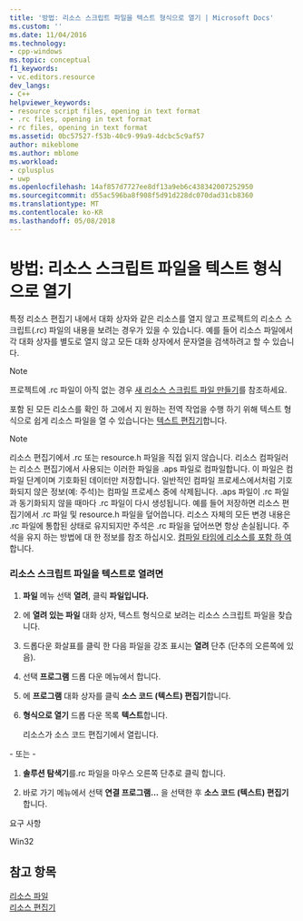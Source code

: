 ```yaml
---
title: '방법: 리소스 스크립트 파일을 텍스트 형식으로 열기 | Microsoft Docs'
ms.custom: ''
ms.date: 11/04/2016
ms.technology:
- cpp-windows
ms.topic: conceptual
f1_keywords:
- vc.editors.resource
dev_langs:
- C++
helpviewer_keywords:
- resource script files, opening in text format
- .rc files, opening in text format
- rc files, opening in text format
ms.assetid: 0bc57527-f53b-40c9-99a9-4dcbc5c9af57
author: mikeblome
ms.author: mblome
ms.workload:
- cplusplus
- uwp
ms.openlocfilehash: 14af857d7727ee8df13a9eb6c438342007252950
ms.sourcegitcommit: d55ac596ba8f908f5d91d228dc070dad31cb8360
ms.translationtype: MT
ms.contentlocale: ko-KR
ms.lasthandoff: 05/08/2018
---
```

# <a name="how-to-open-a-resource-script-file-in-text-format"></a>방법: 리소스 스크립트 파일을 텍스트 형식으로 열기
특정 리소스 편집기 내에서 대화 상자와 같은 리소스를 열지 않고 프로젝트의 리소스 스크립트(.rc) 파일의 내용을 보려는 경우가 있을 수 있습니다. 예를 들어 리소스 파일에서 각 대화 상자를 별도로 열지 않고 모든 대화 상자에서 문자열을 검색하려고 할 수 있습니다.  
  
> [!NOTE]
>  프로젝트에 .rc 파일이 아직 없는 경우 [새 리소스 스크립트 파일 만들기](../windows/how-to-create-a-resource-script-file.md)를 참조하세요.  
  
 포함 된 모든 리소스를 확인 하 고에서 지 원하는 전역 작업을 수행 하기 위해 텍스트 형식으로 쉽게 리소스 파일을 열 수 있습니다는 [텍스트 편집기](http://msdn.microsoft.com/en-us/508e1f18-99d5-48ad-b5ad-d011b21c6ab1)합니다.  
  
> [!NOTE]
>  리소스 편집기에서 .rc 또는 resource.h 파일을 직접 읽지 않습니다. 리소스 컴파일러는 리소스 편집기에서 사용되는 이러한 파일을 .aps 파일로 컴파일합니다. 이 파일은 컴파일 단계이며 기호화된 데이터만 저장합니다. 일반적인 컴파일 프로세스에서처럼 기호화되지 않은 정보(예: 주석)는 컴파일 프로세스 중에 삭제됩니다. .aps 파일이 .rc 파일과 동기화되지 않을 때마다 .rc 파일이 다시 생성됩니다. 예를 들어 저장하면 리소스 편집기에서 .rc 파일 및 resource.h 파일을 덮어씁니다. 리소스 자체의 모든 변경 내용은 .rc 파일에 통합된 상태로 유지되지만 주석은 .rc 파일을 덮어쓰면 항상 손실됩니다. 주석을 유지 하는 방법에 대 한 정보를 참조 하십시오. [컴파일 타임에 리소스를 포함 하 여](../windows/how-to-include-resources-at-compile-time.md)합니다.  
  
### <a name="to-open-a-resource-script-file-as-text"></a>리소스 스크립트 파일을 텍스트로 열려면  
  
1.  **파일** 메뉴 선택 **열려**, 클릭 **파일입니다.**  
  
2.  에 **열려 있는 파일** 대화 상자, 텍스트 형식으로 보려는 리소스 스크립트 파일을 찾습니다.  
  
3.  드롭다운 화살표를 클릭 한 다음 파일을 강조 표시는 **열려** 단추 (단추의 오른쪽에 있음).  
  
4.  선택 **프로그램** 드롭 다운 메뉴에서 합니다.  
  
5.  에 **프로그램** 대화 상자를 클릭 **소스 코드 (텍스트) 편집기**합니다.  
  
6.  **형식으로 열기** 드롭 다운 목록 **텍스트**합니다.  
  
     리소스가 소스 코드 편집기에서 열립니다.  
  
 \- 또는 -  
  
1.  **솔루션 탐색기**를.rc 파일을 마우스 오른쪽 단추로 클릭 합니다.  
  
2.  바로 가기 메뉴에서 선택 **연결 프로그램...** 을 선택한 후 **소스 코드 (텍스트) 편집기**합니다.  
  

  
 요구 사항  
  
 Win32  
  
## <a name="see-also"></a>참고 항목  
 [리소스 파일](../windows/resource-files-visual-studio.md)   
 [리소스 편집기](../windows/resource-editors.md)